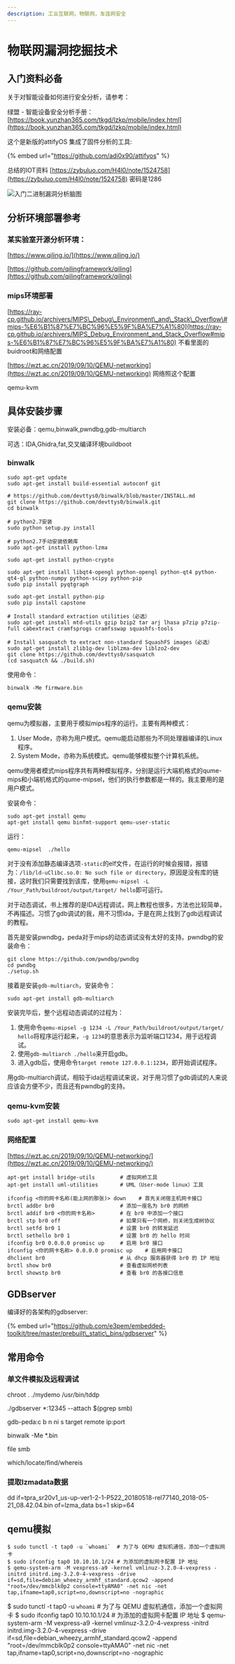 ```yaml
---
description: 工业互联网，物联网，车连网安全
---
```


# 物联网漏洞挖掘技术

## 入门资料必备

关于对智能设备如何进行安全分析，请参考： 

绿盟 - 智能设备安全分析手册：[https://book.yunzhan365.com/tkgd/lzkp/mobile/index.html](https://book.yunzhan365.com/tkgd/lzkp/mobile/index.html)

这个是新版的attifyOS 集成了固件分析的工具:

{% embed url="https://github.com/adi0x90/attifyos" %}

总结的IOT资料 [https://zybuluo.com/H4l0/note/1524758](https://zybuluo.com/H4l0/note/1524758) 密码是1286

![&#x5165;&#x95E8;&#x4E8C;&#x8FDB;&#x5236;&#x6F0F;&#x6D1E;&#x5206;&#x6790;&#x8111;&#x56FE;](../../../.gitbook/assets/ru-men-er-jin-zhi-lou-dong-fen-xi-nao-tu-.png)

## 分析环境部署参考

### 某实验室开源分析环境：

[https://www.qiling.io/](https://www.qiling.io/)

[https://github.com/qilingframework/qiling](https://github.com/qilingframework/qiling)

### mips环境部署

[https://ray-cp.github.io/archivers/MIPS\_Debug\_Environment\_and\_Stack\_Overflow\#mips-%E6%B1%87%E7%BC%96%E5%9F%BA%E7%A1%80](https://ray-cp.github.io/archivers/MIPS_Debug_Environment_and_Stack_Overflow#mips-%E6%B1%87%E7%BC%96%E5%9F%BA%E7%A1%80) 不看里面的buidroot和网络配置

[https://wzt.ac.cn/2019/09/10/QEMU-networking](https://wzt.ac.cn/2019/09/10/QEMU-networking) 网络照这个配置

qemu-kvm

## 具体安装步骤

安装必备：qemu,binwalk,pwndbg,gdb-multiarch

可选：IDA,Ghidra,fat,交叉编译环境buildboot

### binwalk

```text
sudo apt-get update  
sudo apt-get install build-essential autoconf git

# https://github.com/devttys0/binwalk/blob/master/INSTALL.md  
git clone https://github.com/devttys0/binwalk.git  
cd binwalk

# python2.7安装  
sudo python setup.py install

# python2.7手动安装依赖库  
sudo apt-get install python-lzma

sudo apt-get install python-crypto

sudo apt-get install libqt4-opengl python-opengl python-qt4 python-qt4-gl python-numpy python-scipy python-pip  
sudo pip install pyqtgraph

sudo apt-get install python-pip  
sudo pip install capstone

# Install standard extraction utilities（必选）  
sudo apt-get install mtd-utils gzip bzip2 tar arj lhasa p7zip p7zip-full cabextract cramfsprogs cramfsswap squashfs-tools

# Install sasquatch to extract non-standard SquashFS images（必选）  
sudo apt-get install zlib1g-dev liblzma-dev liblzo2-dev  
git clone https://github.com/devttys0/sasquatch  
(cd sasquatch && ./build.sh)
```

使用命令：

```text
binwalk -Me firmware.bin
```

### qemu安装

qemu为模拟器，主要用于模拟mips程序的运行。主要有两种模式：

1. User Mode，亦称为用户模式。qemu能启动那些为不同处理器编译的Linux程序。
2. System Mode，亦称为系统模式。qemu能够模拟整个计算机系统。

qemu使用者模式mips程序共有两种模拟程序，分别是运行大端机格式的qume-mips和小端机格式的qume-mipsel，他们的执行参数都是一样的。我主要用的是用户模式。

安装命令：

```text
sudo apt-get install qemu
apt-get install qemu binfmt-support qemu-user-static
```

运行：

```text
qemu-mipsel  ./hello
```

对于没有添加静态编译选项`-static`的elf文件，在运行的时候会报错，报错为：`/lib/ld-uClibc.so.0: No such file or directory`，原因是没有库的链接，这时我们只需要找到该库，使用`qemu-mipsel -L /Your_Path/buildroot/output/target/ hello`即可运行。

对于动态调试，书上推荐的是IDA远程调试，网上教程也很多，方法也比较简单，不再描述。习惯了gdb调试的我，用不习惯ida，于是在网上找到了gdb远程调试的教程。

首先是安装pwndbg，peda对于mips的动态调试没有太好的支持。pwndbg的安装命令：

```text
git clone https://github.com/pwndbg/pwndbg
cd pwndbg
./setup.sh
```

接着是安装`gdb-multiarch`，安装命令：

```text
sudo apt-get install gdb-multiarch
```

安装完毕后，整个远程动态调试的过程为：

1. 使用命令`qemu-mipsel -g 1234 -L /Your_Path/buildroot/output/target/ hello`将程序运行起来，`-g 1234`的意思表示为监听端口1234，用于远程调试。
2. 使用`gdb-multiarch ./hello`来开启gdb。
3. 进入gdb后，使用命令`target remote 127.0.0.1:1234`，即开始调试程序。

用gdb-multiarch调试，相较于ida远程调试来说，对于用习惯了gdb调试的人来说应该会方便不少，而且还有pwndbg的支持。

### qemu-kvm安装

```text
sudo apt-get install qemu-kvm
```

### 网络配置

[https://wzt.ac.cn/2019/09/10/QEMU-networking/](https://wzt.ac.cn/2019/09/10/QEMU-networking/)

```text
apt-get install bridge-utils        # 虚拟网桥工具
apt-get install uml-utilities       # UML（User-mode linux）工具
```

```text
ifconfig <你的网卡名称(能上网的那张)> down    # 首先关闭宿主机网卡接口
brctl addbr br0                     # 添加一座名为 br0 的网桥
brctl addif br0 <你的网卡名称>        # 在 br0 中添加一个接口
brctl stp br0 off                   # 如果只有一个网桥，则关闭生成树协议
brctl setfd br0 1                   # 设置 br0 的转发延迟
brctl sethello br0 1                # 设置 br0 的 hello 时间
ifconfig br0 0.0.0.0 promisc up     # 启用 br0 接口
ifconfig <你的网卡名称> 0.0.0.0 promisc up    # 启用网卡接口
dhclient br0                        # 从 dhcp 服务器获得 br0 的 IP 地址
brctl show br0                      # 查看虚拟网桥列表
brctl showstp br0                   # 查看 br0 的各接口信息
```

## GDBserver

编译好的各架构的gdbserver:

{% embed url="https://github.com/e3pem/embedded-toolkit/tree/master/prebuilt\_static\_bins/gdbserver" %}

## 常用命令

### 单文件模拟及远程调试

chroot . ./mydemo /usr/bin/tddp

./gdbserver \*:12345 --attach $\(pgrep smb\)

gdb-peda:c b n ni s target remote ip:port

binwalk -Me  \*.bin

file smb

which/locate/find/whereis

### 提取lzmadata数据

dd if=tpra\_sr20v1\_us-up-ver1-2-1-P522\_20180518-rel77140\_2018-05-21\_08.42.04.bin of=lzma\_data bs=1 skip=64

## qemu模拟

```text
$ sudo tunctl -t tap0 -u `whoami`  # 为了与 QEMU 虚拟机通信，添加一个虚拟网卡
$ sudo ifconfig tap0 10.10.10.1/24 # 为添加的虚拟网卡配置 IP 地址
$ qemu-system-arm -M vexpress-a9 -kernel vmlinuz-3.2.0-4-vexpress -initrd initrd.img-3.2.0-4-vexpress -drive if=sd,file=debian_wheezy_armhf_standard.qcow2 -append "root=/dev/mmcblk0p2 console=ttyAMA0" -net nic -net tap,ifname=tap0,script=no,downscript=no -nographic
```

$ sudo tunctl -t tap0 -u `whoami` \# 为了与 QEMU 虚拟机通信，添加一个虚拟网卡                                            $ sudo ifconfig tap0 10.10.10.1/24 \# 为添加的虚拟网卡配置 IP 地址                                                                   $ qemu-system-arm -M vexpress-a9 -kernel vmlinuz-3.2.0-4-vexpress -initrd initrd.img-3.2.0-4-vexpress -drive if=sd,file=debian\_wheezy\_armhf\_standard.qcow2 -append "root=/dev/mmcblk0p2 console=ttyAMA0" -net nic -net tap,ifname=tap0,script=no,downscript=no -nographic



